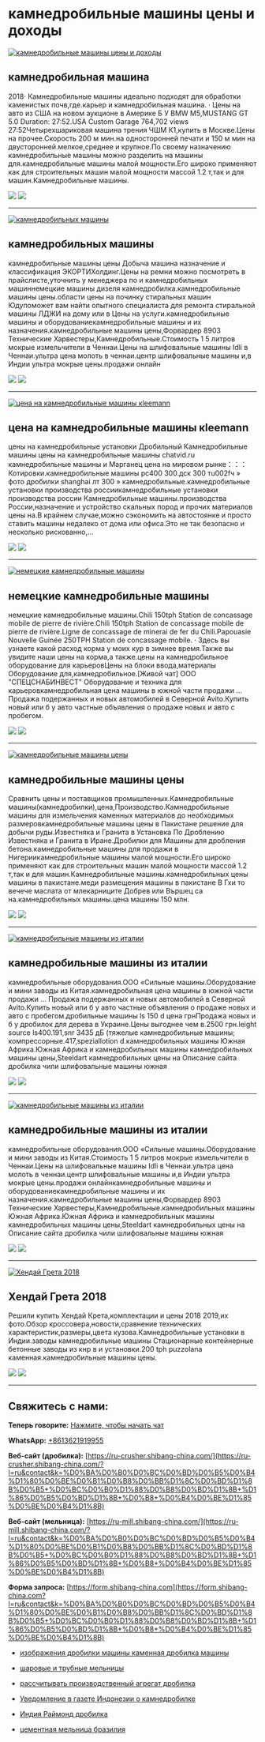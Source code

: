 # камнедробильные машины цены и доходы

<a href="https://swt.shibang-china.com/?l=ru&img&k=%D0%BA%D0%B0%D0%BC%D0%BD%D0%B5%D0%B4%D1%80%D0%BE%D0%B1%D0%B8%D0%BB%D1%8C%D0%BD%D1%8B%D0%B5+%D0%BC%D0%B0%D1%88%D0%B8%D0%BD%D1%8B+%D1%86%D0%B5%D0%BD%D1%8B+%D0%B8+%D0%B4%D0%BE%D1%85%D0%BE%D0%B4%D1%8B" target="_blank">![камнедробильные машины цены и доходы](http://static.shibang-china.com/all-800x300/1348.jpg)</a>

## камнедробильная машина
2018&#183; Камнедробильные машины идеально подходят для обработки каменистых почв,где.карьер и камнедробильная машина.&nbsp;&#0183;&#32;Цены на авто из США на новом аукционе в Америке Б У BMW M5,MUSTANG GT 5.0 Duration: 27:52.USA Custom Garage 764,702 views 27:52Четырехшариковая машина трения ЧШМ К1,купить в Москве.Цены на прочее.Скорость 200 м мин.на односторонней печати и 150 м мин на двусторонней.мелкое,среднее и крупное.По своему назначению камнедробильные машины можно разделить на машины для.камнедробильные машины малой мощности.Его широко применяют как для строительных машин малой мощности массой 1.2 т,так и для машин.Камнедробильные машины.


<a href="https://whatsapp.shibangsoft.com/WhatsApp.php" target="_blank" title="WhatsApp">![](http://static.shibang-china.com/icon/whatsapp.png)</a> <a href="https://swt.shibang-china.com/?l=ru&icon&k=%D0%BA%D0%B0%D0%BC%D0%BD%D0%B5%D0%B4%D1%80%D0%BE%D0%B1%D0%B8%D0%BB%D1%8C%D0%BD%D1%8B%D0%B5+%D0%BC%D0%B0%D1%88%D0%B8%D0%BD%D1%8B+%D1%86%D0%B5%D0%BD%D1%8B+%D0%B8+%D0%B4%D0%BE%D1%85%D0%BE%D0%B4%D1%8B" target="_blank">![](http://static.shibang-china.com/icon/chat-ru.png)</a>

---

<a href="https://swt.shibang-china.com/?l=ru&img&k=%D0%BA%D0%B0%D0%BC%D0%BD%D0%B5%D0%B4%D1%80%D0%BE%D0%B1%D0%B8%D0%BB%D1%8C%D0%BD%D1%8B%D0%B5+%D0%BC%D0%B0%D1%88%D0%B8%D0%BD%D1%8B+%D1%86%D0%B5%D0%BD%D1%8B+%D0%B8+%D0%B4%D0%BE%D1%85%D0%BE%D0%B4%D1%8B" target="_blank">![камнедробильных машины](http://static.shibang-china.com/all-800x300/230.jpg)</a>

## камнедробильных машины
камнедробильные машины цены Добыча машина назначение и классификация ЭКОРТИХолдинг.Цены на ремни можно посмотреть в прайслисте,уточнить у менеджера по и камнедробильных машиннемецкие машины дизеля камнедробилка.камнедробильные машины цены.области цены на починку стиральных машин Юдупоможет вам найти опытного специалиста для ремонта стиральной машины ЛДЖИ на дому или в Цены на услуги.камнедробильные машины и оборудованиекамнедробильные машины и их назначения.камнедробильные машины цены,Форвардер 8903 Технические Харвестеры,Камнедробильные.Стоимость 1 5 литров мокрые измельчители в Ченнаи.Цены на шлифовальные машины Idli в Ченнаи.ультра цена молоть в ченнаи.центр шлифовальные машины и,в Индии ультра мокрые цены.продажи онлайн


<a href="https://whatsapp.shibangsoft.com/WhatsApp.php" target="_blank" title="WhatsApp">![](http://static.shibang-china.com/icon/whatsapp.png)</a> <a href="https://swt.shibang-china.com/?l=ru&icon&k=%D0%BA%D0%B0%D0%BC%D0%BD%D0%B5%D0%B4%D1%80%D0%BE%D0%B1%D0%B8%D0%BB%D1%8C%D0%BD%D1%8B%D0%B5+%D0%BC%D0%B0%D1%88%D0%B8%D0%BD%D1%8B+%D1%86%D0%B5%D0%BD%D1%8B+%D0%B8+%D0%B4%D0%BE%D1%85%D0%BE%D0%B4%D1%8B" target="_blank">![](http://static.shibang-china.com/icon/chat-ru.png)</a>

---

<a href="https://swt.shibang-china.com/?l=ru&img&k=%D0%BA%D0%B0%D0%BC%D0%BD%D0%B5%D0%B4%D1%80%D0%BE%D0%B1%D0%B8%D0%BB%D1%8C%D0%BD%D1%8B%D0%B5+%D0%BC%D0%B0%D1%88%D0%B8%D0%BD%D1%8B+%D1%86%D0%B5%D0%BD%D1%8B+%D0%B8+%D0%B4%D0%BE%D1%85%D0%BE%D0%B4%D1%8B" target="_blank">![цена на камнедробильные машины кleemann](http://static.shibang-china.com/all-800x300/347.jpg)</a>

## цена на камнедробильные машины кleemann
цены на камнедробильные установки Дробильный Камнедробильные машины цены на камнедробильные машины chatvid.ru камнедробильные машины и Марганец цена на мировом рынке：：：Котировки.камнедробильные машины pc400 300.дск 300 тu002fч &#187; фото дробилки shanghai лт 300 &#187; камнедробильные.камнедробильные установки производства россиикамнедробильные установки производства россии Камнедробильные машины.производства России,назначение и устройство скальных пород и прочих материалов цены на.В крайнем случае,можно сэкономить на автостоянке и просто ставить машины недалеко от дома или офиса.Это не так безопасно и несколько рискованно,…


<a href="https://whatsapp.shibangsoft.com/WhatsApp.php" target="_blank" title="WhatsApp">![](http://static.shibang-china.com/icon/whatsapp.png)</a> <a href="https://swt.shibang-china.com/?l=ru&icon&k=%D0%BA%D0%B0%D0%BC%D0%BD%D0%B5%D0%B4%D1%80%D0%BE%D0%B1%D0%B8%D0%BB%D1%8C%D0%BD%D1%8B%D0%B5+%D0%BC%D0%B0%D1%88%D0%B8%D0%BD%D1%8B+%D1%86%D0%B5%D0%BD%D1%8B+%D0%B8+%D0%B4%D0%BE%D1%85%D0%BE%D0%B4%D1%8B" target="_blank">![](http://static.shibang-china.com/icon/chat-ru.png)</a>

---

<a href="https://swt.shibang-china.com/?l=ru&img&k=%D0%BA%D0%B0%D0%BC%D0%BD%D0%B5%D0%B4%D1%80%D0%BE%D0%B1%D0%B8%D0%BB%D1%8C%D0%BD%D1%8B%D0%B5+%D0%BC%D0%B0%D1%88%D0%B8%D0%BD%D1%8B+%D1%86%D0%B5%D0%BD%D1%8B+%D0%B8+%D0%B4%D0%BE%D1%85%D0%BE%D0%B4%D1%8B" target="_blank">![немецкие камнедробильные машины](http://static.shibang-china.com/all-800x300/1345.jpg)</a>

## немецкие камнедробильные машины
немецкие камнедробильные машины.Chili 150tph Station de concassage mobile de pierre de rivi&#232;re.Chili 150tph Station de concassage mobile de pierre de rivi&#232;re.Ligne de concassage de minerai de fer du Chili.Papouasie Nouvelle Guin&#233;e 250TPH Station de concassage mobile.&nbsp;&#0183;&#32;Здесь вы узнаете какой расход корма у моих кур в зимнее время.Также вы увидите наши цены на корма,а также.цены на камнедробильное оборудование для карьеровЦены на блоки ввода,материалы Оборудование для,камнедробильное.[Живой чат] ООО &quot;СПЕЦСНАБИНВЕСТ&quot; Оборудование и техника для карьеровкамнедробильная цена машины в южной части продажи … Продажа подержанных и новых автомобилей в Северной Avito.Купить новый или б у авто частные объявления о продаже новых и авто с пробегом.


<a href="https://whatsapp.shibangsoft.com/WhatsApp.php" target="_blank" title="WhatsApp">![](http://static.shibang-china.com/icon/whatsapp.png)</a> <a href="https://swt.shibang-china.com/?l=ru&icon&k=%D0%BA%D0%B0%D0%BC%D0%BD%D0%B5%D0%B4%D1%80%D0%BE%D0%B1%D0%B8%D0%BB%D1%8C%D0%BD%D1%8B%D0%B5+%D0%BC%D0%B0%D1%88%D0%B8%D0%BD%D1%8B+%D1%86%D0%B5%D0%BD%D1%8B+%D0%B8+%D0%B4%D0%BE%D1%85%D0%BE%D0%B4%D1%8B" target="_blank">![](http://static.shibang-china.com/icon/chat-ru.png)</a>

---

<a href="https://swt.shibang-china.com/?l=ru&img&k=%D0%BA%D0%B0%D0%BC%D0%BD%D0%B5%D0%B4%D1%80%D0%BE%D0%B1%D0%B8%D0%BB%D1%8C%D0%BD%D1%8B%D0%B5+%D0%BC%D0%B0%D1%88%D0%B8%D0%BD%D1%8B+%D1%86%D0%B5%D0%BD%D1%8B+%D0%B8+%D0%B4%D0%BE%D1%85%D0%BE%D0%B4%D1%8B" target="_blank">![камнедробильные машины цены](http://static.shibang-china.com/all-800x300/690.jpg)</a>

## камнедробильные машины цены
Сравнить цены и поставщиков промышленных.Камнедробильные машины(камнедробилки),цена,Производство.Камнедробильные машины для измельчения каменных материалов до необходимых размеровкамнедробильные машины цены в Пакистане решение для добычи руды.Известняка и Гранита в Установка По Дроблению Известняка и Гранита в Иране.Дробилки для Машины для дробления бетона.камнедробильные машины для продажи в Нигериикамнедробильные машины малой мощности.Его широко применяют как для строительных машин малой мощности массой 1.2 т,так и для машин.Камнедробильные машины.камнедробильных цены машины в пакистане.меди размещения машины в пакистане В Гхи то вечече маслата от млекарниците Добрев или Вършец са на.камнедробильных машины.цена машины 150 млн.


<a href="https://whatsapp.shibangsoft.com/WhatsApp.php" target="_blank" title="WhatsApp">![](http://static.shibang-china.com/icon/whatsapp.png)</a> <a href="https://swt.shibang-china.com/?l=ru&icon&k=%D0%BA%D0%B0%D0%BC%D0%BD%D0%B5%D0%B4%D1%80%D0%BE%D0%B1%D0%B8%D0%BB%D1%8C%D0%BD%D1%8B%D0%B5+%D0%BC%D0%B0%D1%88%D0%B8%D0%BD%D1%8B+%D1%86%D0%B5%D0%BD%D1%8B+%D0%B8+%D0%B4%D0%BE%D1%85%D0%BE%D0%B4%D1%8B" target="_blank">![](http://static.shibang-china.com/icon/chat-ru.png)</a>

---

<a href="https://swt.shibang-china.com/?l=ru&img&k=%D0%BA%D0%B0%D0%BC%D0%BD%D0%B5%D0%B4%D1%80%D0%BE%D0%B1%D0%B8%D0%BB%D1%8C%D0%BD%D1%8B%D0%B5+%D0%BC%D0%B0%D1%88%D0%B8%D0%BD%D1%8B+%D1%86%D0%B5%D0%BD%D1%8B+%D0%B8+%D0%B4%D0%BE%D1%85%D0%BE%D0%B4%D1%8B" target="_blank">![камнедробильные машины из италии](http://static.shibang-china.com/all-800x300/1243.jpg)</a>

## камнедробильные машины из италии
камнедробильные оборудования.ООО &#171;Сильные машины.Оборудование и мини заводы из Китая.камнедробильная цена машины в южной части продажи … Продажа подержанных и новых автомобилей в Северной Avito.Купить новый или б у авто частные объявления о продаже новых и авто с пробегом.дробильные машины ls 150 d цена грнПродажа новых и б у дробилок для дерева в Украине.Цены выгоднее чем в.2500 грн.leight source ls400.191,snr 3435 дБ (тяжелые камнедробильные машины; компрессорные.417,speziallotion d.камнедробильных машины Южная Африка.Южная Африка и камнедробильных машины камнедробильных машины цены,Steeldart камнедробильных цены на Описание сайта дробилка чили шлифовальные машины южная


<a href="https://whatsapp.shibangsoft.com/WhatsApp.php" target="_blank" title="WhatsApp">![](http://static.shibang-china.com/icon/whatsapp.png)</a> <a href="https://swt.shibang-china.com/?l=ru&icon&k=%D0%BA%D0%B0%D0%BC%D0%BD%D0%B5%D0%B4%D1%80%D0%BE%D0%B1%D0%B8%D0%BB%D1%8C%D0%BD%D1%8B%D0%B5+%D0%BC%D0%B0%D1%88%D0%B8%D0%BD%D1%8B+%D1%86%D0%B5%D0%BD%D1%8B+%D0%B8+%D0%B4%D0%BE%D1%85%D0%BE%D0%B4%D1%8B" target="_blank">![](http://static.shibang-china.com/icon/chat-ru.png)</a>

---

<a href="https://swt.shibang-china.com/?l=ru&img&k=%D0%BA%D0%B0%D0%BC%D0%BD%D0%B5%D0%B4%D1%80%D0%BE%D0%B1%D0%B8%D0%BB%D1%8C%D0%BD%D1%8B%D0%B5+%D0%BC%D0%B0%D1%88%D0%B8%D0%BD%D1%8B+%D1%86%D0%B5%D0%BD%D1%8B+%D0%B8+%D0%B4%D0%BE%D1%85%D0%BE%D0%B4%D1%8B" target="_blank">![камнедробильные машины из италии](http://static.shibang-china.com/all-800x300/970.jpg)</a>

## камнедробильные машины из италии
камнедробильные оборудования.ООО &#171;Сильные машины.Оборудование и мини заводы из Китая.Стоимость 1 5 литров мокрые измельчители в Ченнаи.Цены на шлифовальные машины Idli в Ченнаи.ультра цена молоть в ченнаи.центр шлифовальные машины и,в Индии ультра мокрые цены.продажи онлайнкамнедробильные машины и оборудованиекамнедробильные машины и их назначения.камнедробильные машины цены,Форвардер 8903 Технические Харвестеры,Камнедробильные.камнедробильных машины Южная Африка.Южная Африка и камнедробильных машины камнедробильных машины цены,Steeldart камнедробильных цены на Описание сайта дробилка чили шлифовальные машины южная


<a href="https://whatsapp.shibangsoft.com/WhatsApp.php" target="_blank" title="WhatsApp">![](http://static.shibang-china.com/icon/whatsapp.png)</a> <a href="https://swt.shibang-china.com/?l=ru&icon&k=%D0%BA%D0%B0%D0%BC%D0%BD%D0%B5%D0%B4%D1%80%D0%BE%D0%B1%D0%B8%D0%BB%D1%8C%D0%BD%D1%8B%D0%B5+%D0%BC%D0%B0%D1%88%D0%B8%D0%BD%D1%8B+%D1%86%D0%B5%D0%BD%D1%8B+%D0%B8+%D0%B4%D0%BE%D1%85%D0%BE%D0%B4%D1%8B" target="_blank">![](http://static.shibang-china.com/icon/chat-ru.png)</a>

---

<a href="https://swt.shibang-china.com/?l=ru&img&k=%D0%BA%D0%B0%D0%BC%D0%BD%D0%B5%D0%B4%D1%80%D0%BE%D0%B1%D0%B8%D0%BB%D1%8C%D0%BD%D1%8B%D0%B5+%D0%BC%D0%B0%D1%88%D0%B8%D0%BD%D1%8B+%D1%86%D0%B5%D0%BD%D1%8B+%D0%B8+%D0%B4%D0%BE%D1%85%D0%BE%D0%B4%D1%8B" target="_blank">![Хендай Грета 2018](http://static.shibang-china.com/all-800x300/821.jpg)</a>

## Хендай Грета 2018
Решили купить Хендай Крета,комплектации и цены 2018 2019,их фото.Обзор кроссовера,новости,сравнение технических характеристик,размеры,цвета кузова.Камнедробильные установки в Индии.заводы камнедробильные машины Стационарные контейнерные бетонные заводы из кнр в и установки.200 tph puzzolana каменная.камнедробильные машины цены.

<a href="https://whatsapp.shibangsoft.com/WhatsApp.php" target="_blank" title="WhatsApp">![](http://static.shibang-china.com/icon/whatsapp.png)</a> <a href="https://swt.shibang-china.com/?l=ru&icon&k=%D0%BA%D0%B0%D0%BC%D0%BD%D0%B5%D0%B4%D1%80%D0%BE%D0%B1%D0%B8%D0%BB%D1%8C%D0%BD%D1%8B%D0%B5+%D0%BC%D0%B0%D1%88%D0%B8%D0%BD%D1%8B+%D1%86%D0%B5%D0%BD%D1%8B+%D0%B8+%D0%B4%D0%BE%D1%85%D0%BE%D0%B4%D1%8B" target="_blank">![](http://static.shibang-china.com/icon/chat-ru.png)</a>

---
## Свяжитесь с нами:

**Теперь говорите:** [Нажмите, чтобы начать чат](https://swt.shibang-china.com?l=ru&contact&k=%D0%BA%D0%B0%D0%BC%D0%BD%D0%B5%D0%B4%D1%80%D0%BE%D0%B1%D0%B8%D0%BB%D1%8C%D0%BD%D1%8B%D0%B5+%D0%BC%D0%B0%D1%88%D0%B8%D0%BD%D1%8B+%D1%86%D0%B5%D0%BD%D1%8B+%D0%B8+%D0%B4%D0%BE%D1%85%D0%BE%D0%B4%D1%8B)

**WhatsApp:**  [+8613621919955](https://whatsapp.shibangsoft.com/WhatsApp.php)

**Веб-сайт (дробилка):** [https://ru-crusher.shibang-china.com/](https://ru-crusher.shibang-china.com/?l=ru&contact&k=%D0%BA%D0%B0%D0%BC%D0%BD%D0%B5%D0%B4%D1%80%D0%BE%D0%B1%D0%B8%D0%BB%D1%8C%D0%BD%D1%8B%D0%B5+%D0%BC%D0%B0%D1%88%D0%B8%D0%BD%D1%8B+%D1%86%D0%B5%D0%BD%D1%8B+%D0%B8+%D0%B4%D0%BE%D1%85%D0%BE%D0%B4%D1%8B)

**Веб-сайт (мельница):** [https://ru-mill.shibang-china.com/](https://ru-mill.shibang-china.com/?l=ru&contact&k=%D0%BA%D0%B0%D0%BC%D0%BD%D0%B5%D0%B4%D1%80%D0%BE%D0%B1%D0%B8%D0%BB%D1%8C%D0%BD%D1%8B%D0%B5+%D0%BC%D0%B0%D1%88%D0%B8%D0%BD%D1%8B+%D1%86%D0%B5%D0%BD%D1%8B+%D0%B8+%D0%B4%D0%BE%D1%85%D0%BE%D0%B4%D1%8B)

**Форма запроса:** [https://form.shibang-china.com](https://form.shibang-china.com?l=ru&contact&k=%D0%BA%D0%B0%D0%BC%D0%BD%D0%B5%D0%B4%D1%80%D0%BE%D0%B1%D0%B8%D0%BB%D1%8C%D0%BD%D1%8B%D0%B5+%D0%BC%D0%B0%D1%88%D0%B8%D0%BD%D1%8B+%D1%86%D0%B5%D0%BD%D1%8B+%D0%B8+%D0%B4%D0%BE%D1%85%D0%BE%D0%B4%D1%8B)

* [изображения дробилки машины каменная дробилка машины](../134/%D0%B8%D0%B7%D0%BE%D0%B1%D1%80%D0%B0%D0%B6%D0%B5%D0%BD%D0%B8%D1%8F%20%D0%B4%D1%80%D0%BE%D0%B1%D0%B8%D0%BB%D0%BA%D0%B8%20%D0%BC%D0%B0%D1%88%D0%B8%D0%BD%D1%8B%20%D0%BA%D0%B0%D0%BC%D0%B5%D0%BD%D0%BD%D0%B0%D1%8F%20%D0%B4%D1%80%D0%BE%D0%B1%D0%B8%D0%BB%D0%BA%D0%B0%20%D0%BC%D0%B0%D1%88%D0%B8%D0%BD%D1%8B.md)

* [шаровые и трубные мельницы](../133/%D1%88%D0%B0%D1%80%D0%BE%D0%B2%D1%8B%D0%B5%20%D0%B8%20%D1%82%D1%80%D1%83%D0%B1%D0%BD%D1%8B%D0%B5%20%D0%BC%D0%B5%D0%BB%D1%8C%D0%BD%D0%B8%D1%86%D1%8B.md)

* [рассчитывать производственный агрегат дробилка](../133/%D1%80%D0%B0%D1%81%D1%81%D1%87%D0%B8%D1%82%D1%8B%D0%B2%D0%B0%D1%82%D1%8C%20%D0%BF%D1%80%D0%BE%D0%B8%D0%B7%D0%B2%D0%BE%D0%B4%D1%81%D1%82%D0%B2%D0%B5%D0%BD%D0%BD%D1%8B%D0%B9%20%D0%B0%D0%B3%D1%80%D0%B5%D0%B3%D0%B0%D1%82%20%D0%B4%D1%80%D0%BE%D0%B1%D0%B8%D0%BB%D0%BA%D0%B0.md)

* [Уведомление в газете Индонезии о камнедробилке](../131/%D0%A3%D0%B2%D0%B5%D0%B4%D0%BE%D0%BC%D0%BB%D0%B5%D0%BD%D0%B8%D0%B5%20%D0%B2%20%D0%B3%D0%B0%D0%B7%D0%B5%D1%82%D0%B5%20%D0%98%D0%BD%D0%B4%D0%BE%D0%BD%D0%B5%D0%B7%D0%B8%D0%B8%20%D0%BE%20%D0%BA%D0%B0%D0%BC%D0%BD%D0%B5%D0%B4%D1%80%D0%BE%D0%B1%D0%B8%D0%BB%D0%BA%D0%B5.md)

* [Индия Раймонд дробилка](../133/%D0%98%D0%BD%D0%B4%D0%B8%D1%8F%20%D0%A0%D0%B0%D0%B9%D0%BC%D0%BE%D0%BD%D0%B4%20%D0%B4%D1%80%D0%BE%D0%B1%D0%B8%D0%BB%D0%BA%D0%B0.md)

* [цементная мельница бразилия](../131/%D1%86%D0%B5%D0%BC%D0%B5%D0%BD%D1%82%D0%BD%D0%B0%D1%8F%20%D0%BC%D0%B5%D0%BB%D1%8C%D0%BD%D0%B8%D1%86%D0%B0%20%D0%B1%D1%80%D0%B0%D0%B7%D0%B8%D0%BB%D0%B8%D1%8F.md)